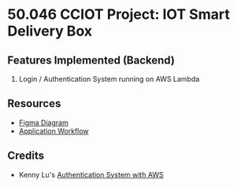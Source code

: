# 50.046 CCIOT Project: IOT Smart Delivery Box


## Features Implemented (Backend)
1. Login / Authentication System running on AWS Lambda

## Resources
- [Figma Diagram](https://www.figma.com/file/BpAjt1A0xH5UF9vkK0eMGI/Untitled?type=design&node-id=0-1&mode=design)
- [Application Workflow](https://miro.com/app/board/uXjVNQhIkzs=/)

## Credits
- Kenny Lu's [Authentication System with AWS](https://www.youtube.com/watch?v=ReNkQ0Xkccw)
